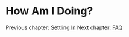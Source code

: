# How Am I Doing? 

Previous chapter: [Settling In](https://github.com/tealpartners/handbook/blob/master/SettlingIn.md)
Next chapter: [FAQ](https://github.com/tealpartners/handbook/blob/master/FAQ.md)